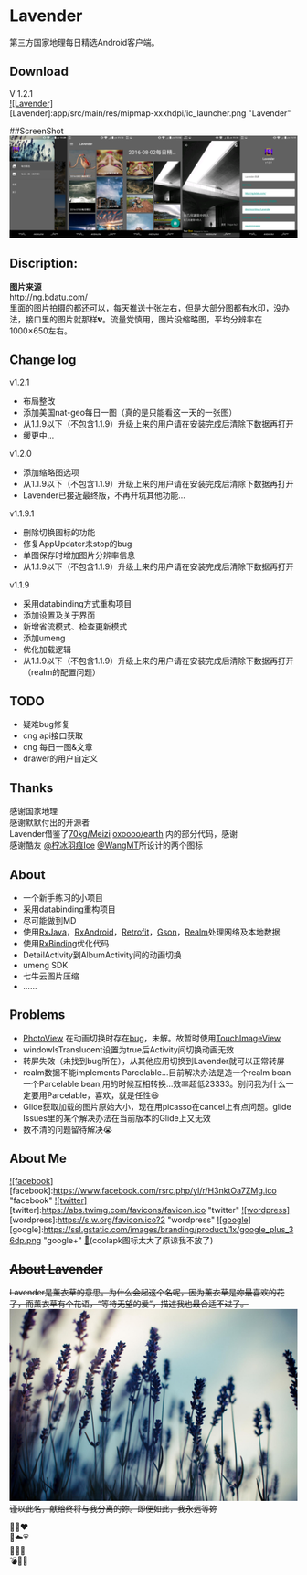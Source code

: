 # Lavender
第三方国家地理每日精选Android客户端。


Download
--------
V 1.2.1  
[![Lavender]](app/Lavender.apk)  
[Lavender]:app/src/main/res/mipmap-xxxhdpi/ic_launcher.png "Lavender"


##ScreenShot
![](screenshot/v_1.2.1__.jpg)



Discription:
-----------------
**图片来源**  
http://ng.bdatu.com/  
里面的图片拍摄的都还可以，每天推送十张左右，但是大部分图都有水印，没办法，接口里的图片就那样:broken_heart:。流量党慎用，图片没缩略图，平均分辨率在1000×650左右。


Change log
----------
v1.2.1  
* 布局整改
* 添加美国nat-geo每日一图（真的是只能看这一天的一张图）
* 从1.1.9以下（不包含1.1.9）升级上来的用户请在安装完成后清除下数据再打开
* 缓更中...

v1.2.0  
* 添加缩略图选项
* 从1.1.9以下（不包含1.1.9）升级上来的用户请在安装完成后清除下数据再打开
* Lavender已接近最终版，不再开坑其他功能...

v1.1.9.1  
* 删除切换图标的功能
* 修复AppUpdater未stop的bug
* 单图保存时增加图片分辨率信息
* 从1.1.9以下（不包含1.1.9）升级上来的用户请在安装完成后清除下数据再打开

v1.1.9  
* 采用databinding方式重构项目
* 添加设置及关于界面
* 新增省流模式、检查更新模式
* 添加umeng
* 优化加载逻辑
* 从1.1.9以下（不包含1.1.9）升级上来的用户请在安装完成后清除下数据再打开（realm的配置问题）
                                                                                                                                                                                                                                                                                                                                                                                                                                                                                                                                                                                                                                                   

TODO
----
* 疑难bug修复
* cng api接口获取
* cng 每日一图&文章
* drawer的用户自定义



Thanks
-----------------
感谢国家地理  
感谢默默付出的开源者  
Lavender借鉴了[70kg/Meizi](https://github.com/70kg/Meizi) [oxoooo/earth](https://github.com/oxoooo/earth) 内的部分代码，感谢  
感谢酷友 [@柠冰羽痕Ice](http://www.coolapk.com/u/482620) [@WangMT](http://www.coolapk.com/u/413199)所设计的两个图标


About
-----
* 一个新手练习的小项目
* 采用databinding重构项目
* 尽可能做到MD
* 使用[RxJava](https://github.com/ReactiveX/RxJava)，[RxAndroid](https://github.com/ReactiveX/RxAndroid)，[Retrofit](https://github.com/square/retrofit)，[Gson](https://github.com/google/gson)，[Realm](https://github.com/realm/realm-java)处理网络及本地数据 
* 使用[RxBinding](https://github.com/JakeWharton/RxBinding)优化代码
* DetailActivity到AlbumActivity间的动画切换
* umeng SDK
* 七牛云图片压缩
* ......

Problems
--------
* [PhotoView](https://github.com/chrisbanes/PhotoView) 在动画切换时存在[bug](https://github.com/chrisbanes/PhotoView/issues/243)，未解。故暂时使用[TouchImageView](https://github.com/MikeOrtiz/TouchImageView)
* windowIsTranslucent设置为true后Activity间切换动画无效
* 转屏失效（未找到bug所在），从其他应用切换到Lavender就可以正常转屏
* realm数据不能implements Parcelable...目前解决办法是造一个realm bean一个Parcelable bean,用的时候互相转换...效率超低23333。别问我为什么一定要用Parcelable，喜欢，就是任性:laughing:
* Glide获取加载的图片原始大小，现在用picasso在cancel上有点问题。glide Issues里的某个解决办法在当前版本的Glide上又无效
* 数不清的问题留待解决:sob:




About Me
--------
[![facebook]](https://www.facebook.com/profile.php?id=100008406013865)  
[facebook]:https://www.facebook.com/rsrc.php/yl/r/H3nktOa7ZMg.ico "facebook"
[![twitter]](https://twitter.com/ComtinueD)  
[twitter]:https://abs.twimg.com/favicons/favicon.ico "twitter"
[![wordpress]](http://danyang.party/wordpress/)  
[wordpress]:https://s.w.org/favicon.ico?2 "wordpress"
[![google]](https://plus.google.com/u/0/101425594566289316258/posts)  
[google]:https://ssl.gstatic.com/images/branding/product/1x/google_plus_36dp.png "google+"
[:frog:](http://www.coolapk.com/u/523253)(coolapk图标太大了原谅我不放了)


~~About Lavender~~
-----------------
~~Lavender是薰衣草的意思。为什么会起这个名呢，因为薰衣草是妳最喜欢的花了，而薰衣草有个花语，“等待无望的爱”，描述我也最合适不过了。~~  
~~![](screenshot/Lavender.jpg)~~  
~~谨以此名，献给终将与我分离的妳。即便如此，我永远等妳~~  
  
  
:blue_heart::purple_heart::heart:  
:yellow_heart::cloud::heartpulse:  
:sparkling_heart::revolving_hearts::two_hearts:  
:bomb::girl::poop: